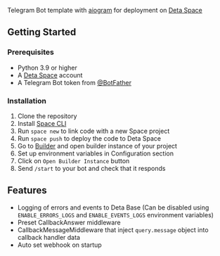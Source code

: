 Telegram Bot template with [aiogram](https://github.com/aiogram/aiogram) for deployment on [Deta Space](https://deta.space/)

## Getting Started

### Prerequisites

- Python 3.9 or higher
- A [Deta Space](https://deta.space/) account
- A Telegram Bot token from [@BotFather](https://t.me/BotFather)
  
### Installation

1. Clone the repository
2. Install [Space CLI](https://deta.space/docs/en/basics/cli)
3. Run `space new` to link code with a new Space project
4. Run `space push` to deploy the code to Deta Space
5. Go to [Builder](https://deta.space/builder) and open builder instance of your project 
6. Set up environment variables in Configuration section
7. Click on `Open Builder Instance` button
8. Send `/start` to your bot and check that it responds

## Features

- Logging of errors and events to Deta Base (Can be disabled using `ENABLE_ERRORS_LOGS` and `ENABLE_EVENTS_LOGS` environment variables)
- Preset CallbackAnswer middleware
- CallbackMessageMiddleware that inject `query.message` object into callback handler data 
- Auto set webhook on startup
  